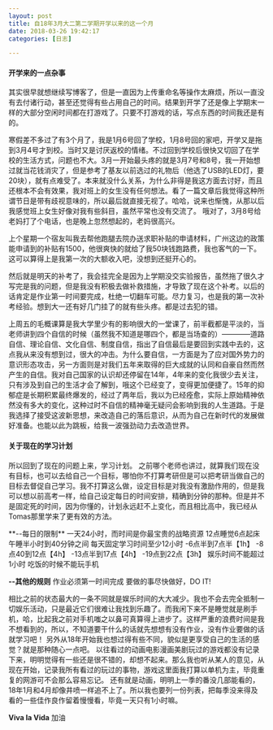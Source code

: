 ```yaml
---
layout: post
title: 自18年3月大二第二学期开学以来的这一个月
date: 2018-03-26 19:42:17
categories: [日志]

---
```

#### 开学来的一点杂事

其实很早就想继续写博客了，但是一直因为上传重命名等操作太麻烦，所以一直没有去付诸行动，甚至还觉得有些占用自己的时间。结果到开学了还是像上学期末一样的大部分空闲时间都在打游戏了。只要不打游戏的话，写点东西的时间我还是有的。

寒假差不多过了有3个月了，我是1月6号回了学校，1月8号回的家吧，开学又是拖到3月4号才到校。当时又是讨厌返校的情绪。不过回到学校后很快又切回了在学校的生活方式，问题也不大。3月一开始最头疼的就是3月7号和8号，我一开始想过就当花钱消灾了，但是参考了基友以前选过的礼物后（他选了USB的LED灯，要20块），就有点难受了。本来就没什么关系，为什么非得是我这方面去讨好，而且还根本不会有效果，我对班上的女生没有任何想法。看了一篇文章后我觉得这种所谓节日是带有歧视意味的，所以最后就直接无视了。哈哈，说来也惭愧，从那以后我感觉班上女生好像对我有些斜目，虽然平常也没有交流了。
哦对了，3月8号给老妈打了个电话，也是晚上忽然想起的，老妈很高兴。

上个星期一个宿友叫我去帮他跑腿去院办送求职补贴的申请材料，广州这边的政策能申请到的补贴有1500，他很爽快的就给了我50块钱跑路费，我也客气的一下。这可以算得上是我第一次的大额收入吧，没想到还挺开心的。

然后就是明天的补考了，我会挂完全是因为上学期没交实验报告，虽然拖了很久才写完是我的问题，但是我没有积极去做补救措施，才导致了现在这个补考。以后的话肯定是作业第一时间要完成，杜绝一切翻车可能。尽力复习，也是我的第一次补考经验。想到大一还有好几门挂了的就有些头疼。都是过去犯的错。

上周五的毛概课算是我大学里少有的影响很大的一堂课了，前半截都是平淡的，当老师讲到四个自信的时候（虽然我不知道是哪四个，都是当场查的）————道路自信、理论自信、文化自信、制度自信，指出了自信最后是要回到实践中去的，这点我从来没有想到过，很大的冲击。为什么要自信，一方面是为了应对国外势力的意识形态攻击，另一方面则是对我们五年来取得的巨大成就的认同和自豪自然而然产生的自信。我对自己国家的认识却还停留在14年，4年来的变化我很少去关注，只有涉及到自己的生活才会了解到，哦这个已经变了，变得更加便捷了。15年的抑郁症是长期积累最终爆发的，经过了两年后，我以为已经痊愈，实际上原始精神依然没有多大的变化，这种过时不自信的精神毫无疑问会影响到我的人生道路。于是我选择了接受这波新思想，来改造自己的落后意识，从而为自己在新时代的发展做好准备。也能以此为跳板，给我一波强劲动力去改造世界。

#### 关于现在的学习计划
<p>
所以回到了现在的问题上来，学习计划。
之前哪个老师也讲过，就算我们现在没有目标，也可以去给自己一个目标，哪怕你不打算考研但是可以把考研当做自己的目标去督促自己学习。我不打算这么做，设定目标是对我没有激励作用的，但是我可以想以前高考一样，给自己设定每日的时间安排，精确到分钟的那种。但是并不是固定死的时间，因为你懂的，计划永远赶不上变化，而且相比高中，我已经从Tomas那里学来了更有效的方法。
</p>
**--每日的限制**
	一天24小时，而时间是你最宝贵的战略资源
	12点睡觉6点起床
	午睡半小时到40分钟之间
	每天固定学习时间至少12小时
		-6点半到7点半【1h】
		-8点40到12点【4h】
		-13点半到17点【4h】
		-19点到22点【3h】
	娱乐时间不能超过1小时
	吃饭的时候不能玩手机

**--其他的规则**
	作业必须第一时间完成
	要做的事尽快做好，DO IT!

相比之前的状态最大的一条不同就是娱乐时间的大大减少。我也不会去完全抵制一切娱乐活动，只是最近它们很难让我找到乐趣了。而我闲下来不是睡觉就是刷手机，哈，比起我之前对手机嗤之以鼻可真算得上进步了。这样严重的浪费时间是我不想看到的，所以，不知道要干什么的话就先想想有没有作业，没有作业要做的话就学习吧！
另外从18年开始我也想过得有些不同，貌似是更享受自己的生活的感觉？就是那种随心一点吧。
以往看过的动画电影漫画美剧玩过的游戏都没有记录下来，明明觉得有一些还是很不错的，却想不起来。那么我也听从某人的意见，从现在开始，记录我所有看过的玩过的事物，游戏这里面我打算以单机为主，毕竟重复的网游可不会那么容易忘记。
还有就是动画，明明上一季的番没几部能看的，18年1月和4月却像井喷一样追不上了。所以我也要列一份列表，把每季没来得及看的一些佳作良作留着慢慢看，毕竟一天只有1小时嘛。

**Viva la Vida**
加油

